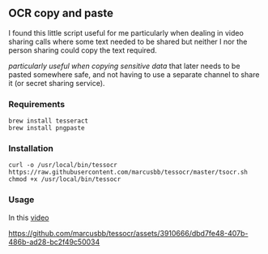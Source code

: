 ## OCR copy and paste

I found this little script useful for me particularly when dealing in video sharing calls where some text needed to be shared but neither I nor the person sharing could copy the text required.

*particularly useful when copying sensitive data* that later needs to be pasted somewhere safe, and not having to use a separate channel to share it (or secret sharing service).

### Requirements
```
brew install tesseract
brew install pngpaste
```

### Installation
```
curl -o /usr/local/bin/tessocr https://raw.githubusercontent.com/marcusbb/tessocr/master/tsocr.sh
chmod +x /usr/local/bin/tessocr
```

### Usage

In this [video](tessocr.mp4)




https://github.com/marcusbb/tessocr/assets/3910666/dbd7fe48-407b-486b-ad28-bc2f49c50034


